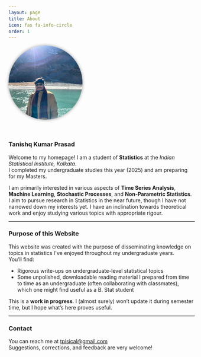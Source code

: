 ```yaml
---
layout: page
title: About
icon: fas fa-info-circle
order: 1
---
```


<div style="display: flex; align-items: flex-start; gap: 30px; flex-wrap: wrap;">

<!-- Image Section -->
<div style="flex: 0 0 auto;">
  <img src="/assets/img/pfp.jpg" alt="Profile Photo" style="width: 200px; height: 200px; border-radius: 50%; object-fit: cover; box-shadow: 0 0 8px rgba(0,0,0,0.4);">
</div>

<!-- Text Section -->
<div style="flex: 1; min-width: 300px;">

### Tanishq Kumar Prasad

Welcome to my homepage! I am a student of **Statistics** at the *Indian Statistical Institute, Kolkata*.  
I completed my undergraduate studies this year (2025) and am preparing for my Masters.

I am primarily interested in various aspects of **Time Series Analysis**, **Machine Learning**, **Stochastic Processes**, and **Non-Parametric Statistics**.  
I aim to pursue research in Statistics in the near future, though I have not narrowed down my interests yet. I have an inclination towards theoretical work and enjoy studying various topics with appropriate rigour.

---

### Purpose of this Website

This website was created with the purpose of disseminating knowledge on topics in statistics I've enjoyed throughout my undergraduate years.  
You’ll find:

- Rigorous write-ups on undergraduate-level statistical topics
- Some unpolished, downloadable reading material I prepared from time to time as an undergraduate (often collaborating with classmates),
  which one might find useful as a B. Stat student
   

This is a **work in progress**. I (almost surely) won’t update it during semester time, but I hope what’s here proves useful.

---

### Contact

You can reach me at [tpisical@gmail.com](mailto:tpisical@gmail.com)  
Suggestions, corrections, and feedback are very welcome!

</div>
</div>
